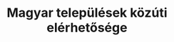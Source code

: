 ---
title: "Magyar települések közúti elérhetősége"
summary: "Kiszámoltam az autóút hosszát és idejét bármely magyar településről bármelyik másikra. Ez alapján térképet rajzolhatunk, hogy adott településről mennyi idő elérni az ország egyes részeit, de egy sor további érdekes kérdés is megvizsgálható. Melyik két magyar település van a legtávolabb egymástól közúton? Hogyan lehet leggyorsabban az összes magyar települést autóval felkeresni? Melyik az a település, amire igaz, hogy a tőle vett távolságok átlaga a legkisebb? Na és amire igaz, hogy a tőle legtávolabbi település távolsága a legkisebb? Hova érdemes kórházat telepíteni, ha azt szeretnénk, hogy a leggyorsabban elérhető legyen?"
authors:
- Ferenci Tamás

publishDate: 2022-11-17T00:00:00

external_link: https://github.com/tamas-ferenci/MagyarorszagKozutiElerhetoseg
---